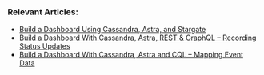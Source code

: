 ### Relevant Articles:

- [Build a Dashboard Using Cassandra, Astra, and Stargate](https://www.baeldung.com/cassandra-astra-stargate-dashboard)
- [Build a Dashboard With Cassandra, Astra, REST & GraphQL – Recording Status Updates](https://www.baeldung.com/cassandra-astra-rest-dashboard-updates)
- [Build a Dashboard With Cassandra, Astra and CQL – Mapping Event Data](https://www.baeldung.com/cassandra-astra-rest-dashboard-map)
